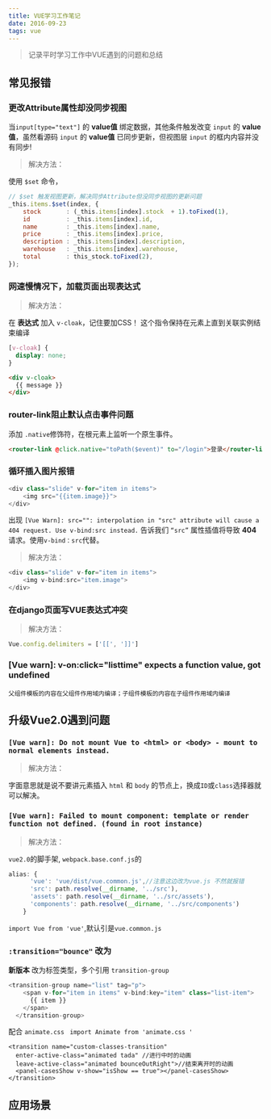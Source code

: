 ```yaml
---
title: VUE学习工作笔记
date: 2016-09-23
tags: vue
---
```


<blockquote class="blockquote-center">记录平时学习工作中VUE遇到的问题和总结</blockquote>

## 常见报错
### 更改Attribute属性却没同步视图

当`input[type="text"]` 的 **value值** 绑定数据，其他条件触发改变 `input` 的 **value值**，虽然看源码 `input` 的 **value值** 已同步更新，但视图层 `input` 的框内内容并没有同步!

> 解决方法：

使用 `$set` 命令，

```js
// $set 触发视图更新，解决同步Attribute但没同步视图的更新问题
_this.items.$set(index, {
    stock       : (_this.items[index].stock  + 1).toFixed(1),
    id          : _this.items[index].id,
    name        : _this.items[index].name,
    price       : _this.items[index].price,
    description : _this.items[index].description,
    warehouse   : _this.items[index].warehouse,
    total       : this_stock.toFixed(2),
});
```

### 网速慢情况下，加载页面出现表达式

> 解决方法：

在 **表达式** 加入 `v-cloak`，记住要加CSS！
这个指令保持在元素上直到关联实例结束编译

```css
[v-cloak] {
  display: none;
}
```
```html
<div v-cloak>
  {{ message }}
</div>
```

### router-link阻止默认点击事件问题
添加 `.native`修饰符，在根元素上监听一个原生事件。

```html
<router-link @click.native="toPath($event)" to="/login">登录</router-link>
```

### 循环插入图片报错

```js
<div class="slide" v-for="item in items">
    <img src="{{item.image}}">
</div>
```

出现 `[Vue Warn]: src="": interpolation in "src" attribute will cause a 404 request. Use v-bind:src instead.`
告诉我们 `“src”` 属性插值将导致 **404** 请求。使用`v-bind：src`代替。

> 解决方法：

```js
<div class="slide" v-for="item in items">
    <img v-bind:src="item.image">
</div>
```

### 在django页面写VUE表达式冲突

> 解决方法：

```js
Vue.config.delimiters = ['[[', ']]']
```

### [Vue warn]: v-on:click="listtime" expects a function value, got undefined

    父组件模板的内容在父组件作用域内编译；子组件模板的内容在子组件作用域内编译




###


## 升级Vue2.0遇到问题

### `[Vue warn]: Do not mount Vue to <html> or <body> - mount to normal elements instead. `

> 解决方法：

字面意思就是说不要讲元素插入 `html` 和 `body` 的节点上，换成`ID`或`class`选择器就可以解决。

### `[Vue warn]: Failed to mount component: template or render function not defined. (found in root instance)`

> 解决方法：

`vue2.0`的脚手架, `webpack.base.conf.js`的


```js
alias: {
      'vue': 'vue/dist/vue.common.js',//注意这边改为vue.js 不然就报错
      'src': path.resolve(__dirname, '../src'),
      'assets': path.resolve(__dirname, '../src/assets'),
      'components': path.resolve(__dirname, '../src/components')
    }
```

`import Vue from 'vue'`,默认引是`vue.common.js`

### `:transition="bounce"`  改为 <transition name="bounce"></transition>

**新版本** 改为标签类型，多个引用 `transition-group`

```js
<transition-group name="list" tag="p">
    <span v-for="item in items" v-bind:key="item" class="list-item">
      {{ item }}
    </span>
  </transition-group>
```


配合 `animate.css`  ` import Animate from 'animate.css '`
```
<transition name="custom-classes-transition"
  enter-active-class="animated tada" //进行中时的动画
  leave-active-class="animated bounceOutRight">//结束离开时的动画
  <panel-casesShow v-show="isShow == true"></panel-casesShow>
</transition>
```

## 应用场景




